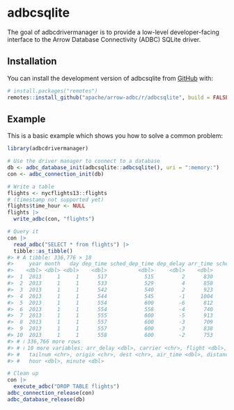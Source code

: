 
<!---
  Licensed to the Apache Software Foundation (ASF) under one
  or more contributor license agreements.  See the NOTICE file
  distributed with this work for additional information
  regarding copyright ownership.  The ASF licenses this file
  to you under the Apache License, Version 2.0 (the
  "License"); you may not use this file except in compliance
  with the License.  You may obtain a copy of the License at
    http://www.apache.org/licenses/LICENSE-2.0
  Unless required by applicable law or agreed to in writing,
  software distributed under the License is distributed on an
  "AS IS" BASIS, WITHOUT WARRANTIES OR CONDITIONS OF ANY
  KIND, either express or implied.  See the License for the
  specific language governing permissions and limitations
  under the License.
-->
<!-- README.md is generated from README.Rmd. Please edit that file -->

# adbcsqlite

<!-- badges: start -->
<!-- badges: end -->

The goal of adbcdrivermanager is to provide a low-level developer-facing
interface to the Arrow Database Connectivity (ADBC) SQLite driver.

## Installation

You can install the development version of adbcsqlite from
[GitHub](https://github.com/) with:

``` r
# install.packages("remotes")
remotes::install_github("apache/arrow-adbc/r/adbcsqlite", build = FALSE)
```

## Example

This is a basic example which shows you how to solve a common problem:

``` r
library(adbcdrivermanager)

# Use the driver manager to connect to a database
db <- adbc_database_init(adbcsqlite::adbcsqlite(), uri = ":memory:")
con <- adbc_connection_init(db)

# Write a table
flights <- nycflights13::flights
# (timestamp not supported yet)
flights$time_hour <- NULL
flights |>
  write_adbc(con, "flights")

# Query it
con |>
  read_adbc("SELECT * from flights") |>
  tibble::as_tibble()
#> # A tibble: 336,776 × 18
#>     year month   day dep_time sched_dep_time dep_delay arr_time sched_arr_time
#>    <dbl> <dbl> <dbl>    <dbl>          <dbl>     <dbl>    <dbl>          <dbl>
#>  1  2013     1     1      517            515         2      830            819
#>  2  2013     1     1      533            529         4      850            830
#>  3  2013     1     1      542            540         2      923            850
#>  4  2013     1     1      544            545        -1     1004           1022
#>  5  2013     1     1      554            600        -6      812            837
#>  6  2013     1     1      554            558        -4      740            728
#>  7  2013     1     1      555            600        -5      913            854
#>  8  2013     1     1      557            600        -3      709            723
#>  9  2013     1     1      557            600        -3      838            846
#> 10  2013     1     1      558            600        -2      753            745
#> # ℹ 336,766 more rows
#> # ℹ 10 more variables: arr_delay <dbl>, carrier <chr>, flight <dbl>,
#> #   tailnum <chr>, origin <chr>, dest <chr>, air_time <dbl>, distance <dbl>,
#> #   hour <dbl>, minute <dbl>
```

``` r
# Clean up
con |>
  execute_adbc("DROP TABLE flights")
adbc_connection_release(con)
adbc_database_release(db)
```

